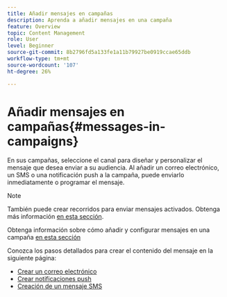 ```yaml
---
title: Añadir mensajes en campañas
description: Aprenda a añadir mensajes en una campaña
feature: Overview
topic: Content Management
role: User
level: Beginner
source-git-commit: 8b2796fd5a133fe1a11b79927be0919ccae65ddb
workflow-type: tm+mt
source-wordcount: '107'
ht-degree: 26%

---
```



# Añadir mensajes en campañas{#messages-in- campaigns}

En sus campañas, seleccione el canal para diseñar y personalizar el mensaje que desea enviar a su audiencia. Al añadir un correo electrónico, un SMS o una notificación push a la campaña, puede enviarlo inmediatamente o programar el mensaje.

>[!NOTE]
>También puede crear recorridos para enviar mensajes activados. Obtenga más información [en esta sección](messages-in-journeys.md).

Obtenga información sobre cómo añadir y configurar mensajes en una campaña [en esta sección](../campaigns/create-campaign.md)

Conozca los pasos detallados para crear el contenido del mensaje en la siguiente página:

* [Crear un correo electrónico](create-email.md)
* [Crear notificaciones push](create-push.md)
* [Creación de un mensaje SMS](create-sms.md)
